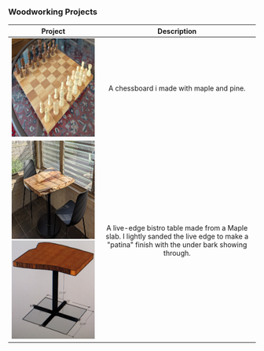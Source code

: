 ### Woodworking Projects

| Project | Description |
|:----:|:----:|
|[<img src="https://github.com/estods3/estods3/blob/master/Woodworking/chessboard.jpg" title="Chessboard" alt="drawing" height="200" width="250"/>](https://github.com/estods3/estods3/blob/master/Woodworking/chessboard.jpg) | A chessboard i made with maple and pine. |
| [<img src="https://github.com/estods3/estods3/blob/master/Woodworking/maplebistrotable_build.jpg" title="Bistro Table" alt="drawing" height="200" width="250"/>](https://github.com/estods3/estods3/blob/master/Woodworking/maplebistrotable_build.jpg)[<img src="https://github.com/estods3/estods3/blob/master/Woodworking/maplebistrotable_sketchup.jpg" title="Bistro Table Sketchup" alt="drawing" height="200" width="250"/>](https://github.com/estods3/estods3/blob/master/Woodworking/maplebistrotable_sketchup.jpg) | A live-edge bistro table made from a Maple slab. I lightly sanded the live edge to make a "patina" finish with the under bark showing through. |
